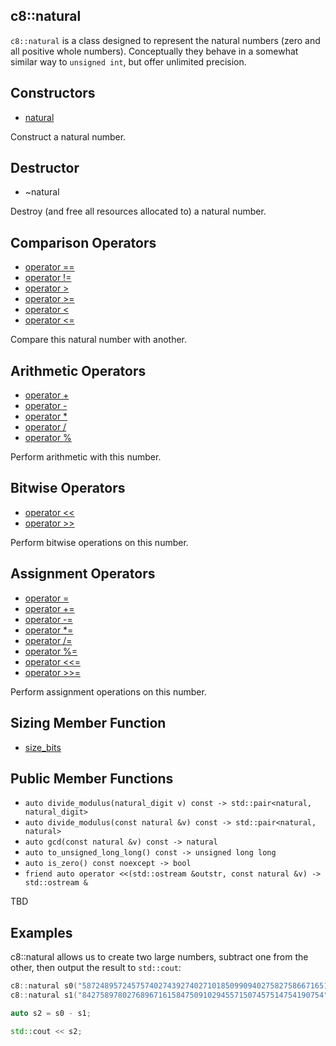 ## c8::natural ##

`c8::natural` is a class designed to represent the natural numbers (zero and all positive whole numbers).  Conceptually they behave in a somewhat similar way to `unsigned int`, but offer unlimited precision.

## Constructors ##

* [natural](c8_natural_natural)

Construct a natural number.

## Destructor ##

* ~natural

Destroy (and free all resources allocated to) a natural number.

## Comparison Operators ##

* [operator ==](c8_natural_operator_compare)
* [operator !=](c8_natural_operator_compare)
* [operator >](c8_natural_operator_compare)
* [operator >=](c8_natural_operator_compare)
* [operator &lt;](c8_natural_operator_compare)
* [operator &lt;=](c8_natural_operator_compare)

Compare this natural number with another.

## Arithmetic Operators ##

* [operator +](c8_natural_operator_arithmetic)
* [operator -](c8_natural_operator_arithmetic)
* [operator *](c8_natural_operator_arithmetic)
* [operator /](c8_natural_operator_arithmetic)
* [operator %](c8_natural_operator_arithmetic)

Perform arithmetic with this number.

## Bitwise Operators ##

* [operator &lt;&lt;](c8_natural_operator_bitwise)
* [operator >>](c8_natural_operator_bitwise)

Perform bitwise operations on this number.

## Assignment Operators ##

* [operator =](c8_natural_operator_assign)
* [operator +=](c8_natural_operator_assign)
* [operator -=](c8_natural_operator_assign)
* [operator *=](c8_natural_operator_assign)
* [operator /=](c8_natural_operator_assign)
* [operator %=](c8_natural_operator_assign)
* [operator &lt;&lt;=](c8_natural_operator_assign)
* [operator >>=](c8_natural_operator_assign)

Perform assignment operations on this number.

## Sizing Member Function ##

* [size\_bits](c8_natural_size_bits)

## Public Member Functions ##

* `auto divide_modulus(natural_digit v) const -> std::pair<natural, natural_digit>`
* `auto divide_modulus(const natural &v) const -> std::pair<natural, natural>`
* `auto gcd(const natural &v) const -> natural`
* `auto to_unsigned_long_long() const -> unsigned long long`
* `auto is_zero() const noexcept -> bool`
* `friend auto operator <<(std::ostream &outstr, const natural &v) -> std::ostream &`

TBD

## Examples ##

c8::natural allows us to create two large numbers, subtract one from the other, then output the result to `std::cout`:

```cpp
c8::natural s0("5872489572457574027439274027101850990940275827586671651690897");
c8::natural s1("842758978027689671615847509102945571507457514754190754");

auto s2 = s0 - s1;

std::cout << s2;
```

